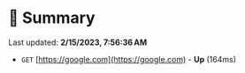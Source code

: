 # 📖 Summary
Last updated: **2/15/2023, 7:56:36 AM**

- `GET` [https://google.com](https://google.com) - **Up** (164ms)
